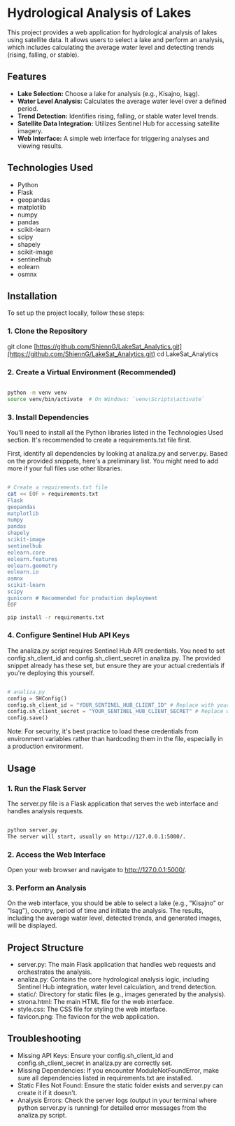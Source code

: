 # Hydrological Analysis of Lakes

This project provides a web application for hydrological analysis of lakes using satellite data. It allows users to select a lake and perform an analysis, which includes calculating the average water level and detecting trends (rising, falling, or stable).

## Features

* **Lake Selection:** Choose a lake for analysis (e.g., Kisajno, Isąg).
* **Water Level Analysis:** Calculates the average water level over a defined period.
* **Trend Detection:** Identifies rising, falling, or stable water level trends.
* **Satellite Data Integration:** Utilizes Sentinel Hub for accessing satellite imagery.
* **Web Interface:** A simple web interface for triggering analyses and viewing results.

## Technologies Used

* Python
* Flask
* geopandas
* matplotlib
* numpy
* pandas
* scikit-learn
* scipy
* shapely
* scikit-image
* sentinelhub
* eolearn
* osmnx

## Installation

To set up the project locally, follow these steps:

### 1. Clone the Repository

git clone [https://github.com/ShiennG/LakeSat_Analytics.git](https://github.com/ShiennG/LakeSat_Analytics.git)
cd LakeSat_Analytics

### 2. Create a Virtual Environment (Recommended)
```Bash

python -m venv venv
source venv/bin/activate  # On Windows: `venv\Scripts\activate`
```
### 3. Install Dependencies
You'll need to install all the Python libraries listed in the Technologies Used section. It's recommended to create a requirements.txt file first.

First, identify all dependencies by looking at analiza.py and server.py. Based on the provided snippets, here's a preliminary list. You might need to add more if your full files use other libraries.

```Bash

# Create a requirements.txt file
cat << EOF > requirements.txt
Flask
geopandas
matplotlib
numpy
pandas
shapely
scikit-image
sentinelhub
eolearn.core
eolearn.features
eolearn.geometry
eolearn.io
osmnx
scikit-learn
scipy
gunicorn # Recommended for production deployment
EOF

pip install -r requirements.txt
```

### 4. Configure Sentinel Hub API Keys
The analiza.py script requires Sentinel Hub API credentials. You need to set config.sh_client_id and config.sh_client_secret in analiza.py. The provided snippet already has these set, but ensure they are your actual credentials if you're deploying this yourself.

```Python

# analiza.py
config = SHConfig()
config.sh_client_id = "YOUR_SENTINEL_HUB_CLIENT_ID" # Replace with your client ID
config.sh_client_secret = "YOUR_SENTINEL_HUB_CLIENT_SECRET" # Replace with your client secret
config.save()
```
Note: For security, it's best practice to load these credentials from environment variables rather than hardcoding them in the file, especially in a production environment.

## Usage
### 1. Run the Flask Server
The server.py file is a Flask application that serves the web interface and handles analysis requests.

```Bash

python server.py
The server will start, usually on http://127.0.0.1:5000/.
```

### 2. Access the Web Interface
Open your web browser and navigate to http://127.0.0.1:5000/.

### 3. Perform an Analysis
On the web interface, you should be able to select a lake (e.g., "Kisajno" or "Isąg"), country, period of time and initiate the analysis. The results, including the average water level, detected trends, and generated images, will be displayed.

## Project Structure

* server.py: The main Flask application that handles web requests and orchestrates the analysis.
* analiza.py: Contains the core hydrological analysis logic, including Sentinel Hub integration, water level calculation, and trend detection.
* static/: Directory for static files (e.g., images generated by the analysis).
* strona.html: The main HTML file for the web interface.
* style.css: The CSS file for styling the web interface.
* favicon.png: The favicon for the web application.

## Troubleshooting

* Missing API Keys: Ensure your config.sh_client_id and config.sh_client_secret in analiza.py are correctly set.
* Missing Dependencies: If you encounter ModuleNotFoundError, make sure all dependencies listed in requirements.txt are installed.
* Static Files Not Found: Ensure the static folder exists and server.py can create it if it doesn't.
* Analysis Errors: Check the server logs (output in your terminal where python server.py is running) for detailed error messages from the analiza.py script.

